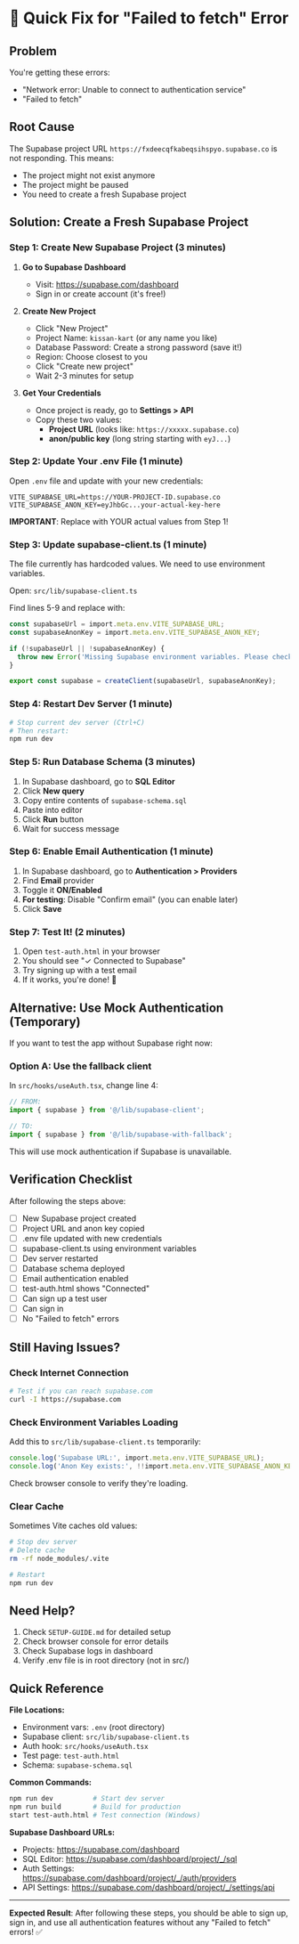 # 🔧 Quick Fix for "Failed to fetch" Error

## Problem
You're getting these errors:
- "Network error: Unable to connect to authentication service"
- "Failed to fetch"

## Root Cause
The Supabase project URL `https://fxdeecqfkabeqsihspyo.supabase.co` is not responding. This means:
- The project might not exist anymore
- The project might be paused
- You need to create a fresh Supabase project

## Solution: Create a Fresh Supabase Project

### Step 1: Create New Supabase Project (3 minutes)

1. **Go to Supabase Dashboard**
   - Visit: https://supabase.com/dashboard
   - Sign in or create account (it's free!)

2. **Create New Project**
   - Click "New Project"
   - Project Name: `kissan-kart` (or any name you like)
   - Database Password: Create a strong password (save it!)
   - Region: Choose closest to you
   - Click "Create new project"
   - Wait 2-3 minutes for setup

3. **Get Your Credentials**
   - Once project is ready, go to **Settings > API**
   - Copy these two values:
     - **Project URL** (looks like: `https://xxxxx.supabase.co`)
     - **anon/public key** (long string starting with `eyJ...`)

### Step 2: Update Your .env File (1 minute)

Open `.env` file and update with your new credentials:

```env
VITE_SUPABASE_URL=https://YOUR-PROJECT-ID.supabase.co
VITE_SUPABASE_ANON_KEY=eyJhbGc...your-actual-key-here
```

**IMPORTANT**: Replace with YOUR actual values from Step 1!

### Step 3: Update supabase-client.ts (1 minute)

The file currently has hardcoded values. We need to use environment variables.

Open: `src/lib/supabase-client.ts`

Find lines 5-9 and replace with:

```typescript
const supabaseUrl = import.meta.env.VITE_SUPABASE_URL;
const supabaseAnonKey = import.meta.env.VITE_SUPABASE_ANON_KEY;

if (!supabaseUrl || !supabaseAnonKey) {
  throw new Error('Missing Supabase environment variables. Please check your .env file.');
}

export const supabase = createClient(supabaseUrl, supabaseAnonKey);
```

### Step 4: Restart Dev Server (1 minute)

```bash
# Stop current dev server (Ctrl+C)
# Then restart:
npm run dev
```

### Step 5: Run Database Schema (3 minutes)

1. In Supabase dashboard, go to **SQL Editor**
2. Click **New query**
3. Copy entire contents of `supabase-schema.sql`
4. Paste into editor
5. Click **Run** button
6. Wait for success message

### Step 6: Enable Email Authentication (1 minute)

1. In Supabase dashboard, go to **Authentication > Providers**
2. Find **Email** provider
3. Toggle it **ON/Enabled**
4. **For testing**: Disable "Confirm email" (you can enable later)
5. Click **Save**

### Step 7: Test It! (2 minutes)

1. Open `test-auth.html` in your browser
2. You should see "✓ Connected to Supabase"
3. Try signing up with a test email
4. If it works, you're done! 🎉

## Alternative: Use Mock Authentication (Temporary)

If you want to test the app without Supabase right now:

### Option A: Use the fallback client

In `src/hooks/useAuth.tsx`, change line 4:

```typescript
// FROM:
import { supabase } from '@/lib/supabase-client';

// TO:
import { supabase } from '@/lib/supabase-with-fallback';
```

This will use mock authentication if Supabase is unavailable.

## Verification Checklist

After following the steps above:

- [ ] New Supabase project created
- [ ] Project URL and anon key copied
- [ ] .env file updated with new credentials
- [ ] supabase-client.ts using environment variables
- [ ] Dev server restarted
- [ ] Database schema deployed
- [ ] Email authentication enabled
- [ ] test-auth.html shows "Connected"
- [ ] Can sign up a test user
- [ ] Can sign in
- [ ] No "Failed to fetch" errors

## Still Having Issues?

### Check Internet Connection
```bash
# Test if you can reach supabase.com
curl -I https://supabase.com
```

### Check Environment Variables Loading
Add this to `src/lib/supabase-client.ts` temporarily:

```typescript
console.log('Supabase URL:', import.meta.env.VITE_SUPABASE_URL);
console.log('Anon Key exists:', !!import.meta.env.VITE_SUPABASE_ANON_KEY);
```

Check browser console to verify they're loading.

### Clear Cache
Sometimes Vite caches old values:
```bash
# Stop dev server
# Delete cache
rm -rf node_modules/.vite

# Restart
npm run dev
```

## Need Help?

1. Check `SETUP-GUIDE.md` for detailed setup
2. Check browser console for error details
3. Check Supabase logs in dashboard
4. Verify .env file is in root directory (not in src/)

## Quick Reference

**File Locations:**
- Environment vars: `.env` (root directory)
- Supabase client: `src/lib/supabase-client.ts`
- Auth hook: `src/hooks/useAuth.tsx`
- Test page: `test-auth.html`
- Schema: `supabase-schema.sql`

**Common Commands:**
```bash
npm run dev          # Start dev server
npm run build        # Build for production
start test-auth.html # Test connection (Windows)
```

**Supabase Dashboard URLs:**
- Projects: https://supabase.com/dashboard
- SQL Editor: https://supabase.com/dashboard/project/_/sql
- Auth Settings: https://supabase.com/dashboard/project/_/auth/providers
- API Settings: https://supabase.com/dashboard/project/_/settings/api

---

**Expected Result**: After following these steps, you should be able to sign up, sign in, and use all authentication features without any "Failed to fetch" errors! ✅
